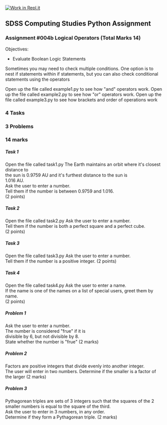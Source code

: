 [![Work in Repl.it](https://classroom.github.com/assets/work-in-replit-14baed9a392b3a25080506f3b7b6d57f295ec2978f6f33ec97e36a161684cbe9.svg)](https://classroom.github.com/online_ide?assignment_repo_id=3262284&assignment_repo_type=AssignmentRepo)
## SDSS Computing Studies Python Assignment
### Assignment #004b Logical Operators (Total Marks 14)

Objectives:
* Evaluate Boolean Logic Statements

Sometimes you may need to check multiple conditions.  One option is to nest if statements
within if statements, but you can also check conditional statements using the operators 

Open up the file called example1.py to see how "and" operators work.
Open up the file called example2.py to see how "or" operators work.
Open up the file called example3.py to see how brackets and order of operations work

### 4 Tasks
### 3 Problems
### 14 marks

##### Task 1
Open the file called task1.py
The Earth maintains an orbit where it's closest distance to \
the sun is 0.9759 AU and it's furthest distance to the sun is \
1.016 AU. \
Ask the user to enter a number. \
Tell them if the number is between 0.9759 and 1.016.\
(2 points) 

##### Task 2
Open the file called task2.py
Ask the user to enter a number. \
Tell them if the number is both a perfect square and a perfect cube.\
(2 points) 

##### Task 3
Open the file called task3.py
Ask the user to enter a number. \
Tell them if the number is a positive integer.
(2 points) 

##### Task 4
Open the file called task4.py
Ask the user to enter a name. \
If the name is one of the names on a list of special users, greet them by name. \
(2 points) 

##### Problem 1
Ask the user to enter a number. \
The number is considered "frue" if it is \
divisible by 6, but not divisible by 8. \
State whether the number is "frue"
(2 marks)

##### Problem 2
Factors are positive integers that divide evenly into another integer. \
The user will enter in two numbers.  Determine if the smaller is a factor 
of the larger
(2 marks)

##### Problem 3
Pythagorean triples are sets of 3 integers such that the squares of the
2 smaller numbers is equal to the square of the third. \
Ask the user to enter in 3 numbers, in any order. \
Determine if they form a Pythagorean triple.
(2 marks)





